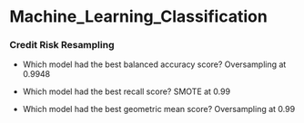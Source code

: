 # Machine_Learning_Classification

### Credit Risk Resampling

- Which model had the best balanced accuracy score?
Oversampling at 0.9948

- Which model had the best recall score?
SMOTE at 0.99

- Which model had the best geometric mean score?
Oversampling at 0.99

